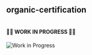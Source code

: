 ﻿## organic-certification
#### <br>👷‍♂️ WORK IN PROGRESS 👩‍🏭</br>
![Work in Progress](https://media2.giphy.com/media/v1.Y2lkPTc5MGI3NjExOGp4eW9zbWdzNGdwcGNuYW4ybWszNnBodDVpNmt5bHNsZ2MzdWp3MCZlcD12MV9pbnRlcm5hbF9naWZfYnlfaWQmY3Q9Zw/mCVBZCxLNXvakHj1cN/giphy.gif)

